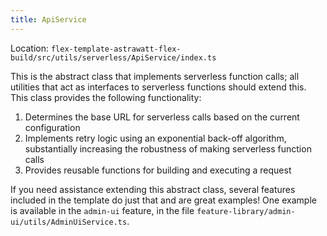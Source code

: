 ```yaml
---
title: ApiService
---
```


Location: `flex-template-astrawatt-flex-build/src/utils/serverless/ApiService/index.ts`

This is the abstract class that implements serverless function calls; all utilities that act as interfaces to serverless functions should extend this. This class provides the following functionality:

1. Determines the base URL for serverless calls based on the current configuration
2. Implements retry logic using an exponential back-off algorithm, substantially increasing the robustness of making serverless function calls
3. Provides reusable functions for building and executing a request

If you need assistance extending this abstract class, several features included in the template do just that and are great examples! One example is available in the `admin-ui` feature, in the file `feature-library/admin-ui/utils/AdminUiService.ts`.
